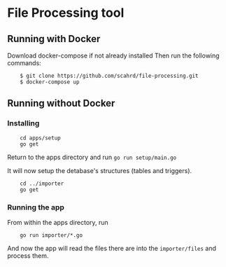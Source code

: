 # File Processing tool

## Running with Docker
Download docker-compose if not already installed Then run the following commands:
```
	$ git clone https://github.com/scahrd/file-processing.git
	$ docker-compose up
```

## Running without Docker

### Installing
```
    cd apps/setup
    go get
```

Return to the apps directory and run
    ```go run setup/main.go```

It will now setup the detabase's structures (tables and triggers).
```
    cd ../importer
    go get
```

### Running the app

From within the apps directory, run
```
    go run importer/*.go
```
And now the app will read the files there are into the `importer/files` and process them.